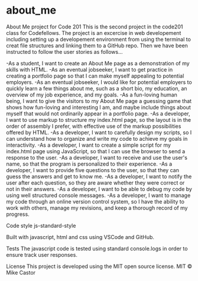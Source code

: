 # about_me
About Me project for Code 201
This is the second project in the code201 class for Codefellows.  The project is an excercise in web developement including setting up a developement environment from using the terminal to creat file structures and linking them to a GitHub repo.  Then we have been instructed to follow the user stories as follows...

-As a student, I want to create an About Me page as a demonstration of my skills with HTML.
-As an eventual jobseeker, I want to get practice in creating a portfolio page so that I can make myself appealing to potential employers.
-As an eventual jobseeker, I would like for potential employers to quickly learn a few things about me, such as a short bio, my education, an overview of my job experience, and my goals.
-As a fun-loving human being, I want to give the visitors to my About Me page a guessing game that shows how fun-loving and interesting I am, and maybe include things about myself that would not ordinarily appear in a portfolio page.
-As a developer, I want to use markup to structure my index.html page, so the layout is in the order of assembly I prefer, with effective use of the markup possibilities offered by HTML.
-As a developer, I want to carefully design my scripts, so I can understand how to organize and write my code to achieve my goals in interactivity.
-As a developer, I want to create a simple script for my index.html page using JavaScript, so that I can use the browser to send a response to the user.
-As a developer, I want to receive and use the user's name, so that the program is personalized to their experience.
-As a developer, I want to provide five questions to the user, so that they can guess the answers and get to know me.
-As a developer, I want to notify the user after each question, so they are aware whether they were correct or not in their answers.
-As a developer, I want to be able to debug my code by using well structured console messages.
-As a developer, I want to manage my code through an online version control system, so I have the ability to work with others, manage my revisions, and keep a thorough record of my progress.

Code style
js-standard-style

Built with javascript, html and css using VSCode and GitHub.

Tests
The javascript code is tested using standard console.logs in order to ensure track user responses.

License
This project is developed using the MIT open source license.
MIT © Mike Castor